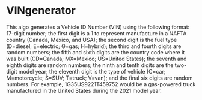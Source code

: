 # VINgenerator
This algo generates a Vehicle ID Number (VIN) using the following format: 17-digit number; the first digit is a 1 to represent manufacture in a NAFTA country (Canada, Mexico, and USA); the second digit is the fuel type (D=diesel; E=electric; G=gas; H=hybrid); the third and fourth digits are random numbers; the fifth and sixth digits are the country code where it was built (CD=Canada; MX=Mexico; US=United States); the seventh and eighth digits are random numbers; the ninth and tenth digits are the two-digit model year; the eleventh digit is the type of vehicle (C=car; M=motorcycle; S=SUV; T=truck; V=van); and the final six digits are random numbers. For example, 1G35US9221T459752 would be a gas-powered truck manufactured in the United States during the 2021 model year.

